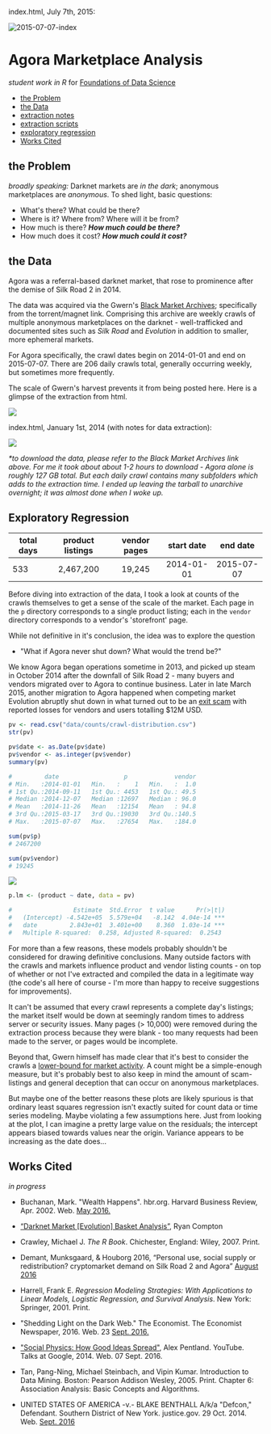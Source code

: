 index.html, July 7th, 2015:

![2015-07-07-index](vis/index-2015-07-07.jpg)

# Agora Marketplace Analysis

_student work in R_ for [Foundations of Data Science](https://www.springboard.com/workshops/data-science)

- [the Problem](#the-problem)
- [the Data](#the-data)
- [extraction notes](extraction/readme.md)
- [extraction scripts](R/extraction)
- [exploratory regression](#exploratory-regression)
- [Works Cited](#works-cited)


## the Problem

_broadly speaking:_ Darknet markets are _in the dark_; anonymous marketplaces are _anonymous_. To shed light, basic questions:

- What's there? What could be there?
- Where is it? Where from? Where will it be from?
- How much is there? **_How much could be there?_**
- How much does it cost? **_How much could it cost?_**


## the Data

Agora was a referral-based darknet market, that rose to prominence after the demise of Silk Road 2 in 2014.

The data was acquired via the Gwern's [Black Market Archives](http://www.gwern.net/Black-market%20archives#grams); specifically from the torrent/magnet link. Comprising this archive are weekly crawls of multiple anonymous marketplaces on the darknet - well-trafficked and documented sites such as _Silk Road_ and _Evolution_ in addition to smaller, more ephemeral markets.

For Agora specifically, the crawl dates begin on 2014-01-01 and end on 2015-07-07. There are 206 daily crawls total, generally occurring weekly, but sometimes more frequently.

The scale of Gwern's harvest prevents it from being posted here. Here is a glimpse of the extraction from html. 

![](vis/extractedSample02.png)

index.html, January 1st, 2014 (with notes for data extraction):

![](vis/index-2014-01-01.jpg)

_*to download the data, please refer to the Black Market Archives link above. For me it took about about 1-2 hours to download - Agora alone is roughly 127 GB total. But each daily crawl contains many subfolders which adds to the extraction time. I ended up leaving the tarball to unarchive overnight; it was almost done when I woke up._

## Exploratory Regression

total days | product listings | vendor pages  | start date |  end date
-----------| :--------------: | :------------:| :--------: | :--------:
533		   |	2,467,200     |	   19,245     | 2014-01-01 | 2015-07-07

Before diving into extraction of the data, I took a look at counts of the crawls themselves to get a sense of the scale of the market. Each page in the `p` directory corresponds to a single product listing; each in the `vendor` directory corresponds to a vendor's 'storefront' page. 

While not definitive in it's conclusion, the idea was to explore the question

- "What if Agora never shut down? What would the trend be?"

We know Agora began operations sometime in 2013, and picked up steam in October 2014 after the downfall of Silk Road 2 - many buyers and vendors migrated over to Agora to continue business. Later in late March 2015, another migration to Agora happened when competing market Evolution abruptly shut down in what turned out to be an [exit scam](https://www.deepdotweb.com/2015/03/18/evolution-marketplace-exit-scam-biggest-exist-scam-ever/) with reported losses for vendors and users totalling $12M USD. 

``` r
pv <- read.csv("data/counts/crawl-distribution.csv")
str(pv)

pv$date <- as.Date(pv$date)
pv$vendor <- as.integer(pv$vendor)
summary(pv)

#         date                  p             vendor     
# Min.   :2014-01-01   Min.   :    1   Min.   :  1.0  
# 1st Qu.:2014-09-11   1st Qu.: 4453   1st Qu.: 49.5  
# Median :2014-12-07   Median :12697   Median : 96.0  
# Mean   :2014-11-26   Mean   :12154   Mean   : 94.8  
# 3rd Qu.:2015-03-17   3rd Qu.:19030   3rd Qu.:140.5  
# Max.   :2015-07-07   Max.   :27654   Max.   :184.0 

sum(pv$p)
# 2467200

sum(pv$vendor)
# 19245

```

![](plots/readme/pgDist-lm-product-01.png)

``` r
p.lm <- (product ~ date, data = pv)

#                 Estimate  Std.Error  t value 		Pr(>|t|)    
#   (Intercept) -4.542e+05  5.579e+04  	-8.142 	4.04e-14 ***
#   date         2.843e+01  3.401e+00    8.360 	1.03e-14 ***
# 	Multiple R-squared:  0.258,	Adjusted R-squared:  0.2543 
```

For more than a few reasons, these models probably shouldn't be considered for drawing definitive conclusions. Many outside factors with the crawls and markets influence product and vendor listing counts - on top of whether or not I've extracted and compiled the data in a legitimate way (the code's all here of course - I'm more than happy to receive suggestions for improvements).

It can't be assumed that every crawl represents a complete day's listings; the market itself would be down at seemingly random times to address server or security issues. Many pages (> 10,000) were removed during the extraction process because they were blank - too many requests had been made to the server, or pages would be incomplete.

Beyond that, Gwern himself has made clear that it's best to consider the crawls a [lower-bound for market activity](http://www.gwern.net/Black-market%20archives#interpreting-analyzing). A count might be a simple-enough measure, but it's probably best to also keep in mind the amount of scam-listings and general deception that can occur on anonymous marketplaces. 

But maybe one of the better reasons these plots are likely spurious is that ordinary least squares regression isn't exactly suited for count data or time series modeling. Maybe violating a few assumptions here. Just from looking at the plot, I can imagine a pretty large value on the residuals; the intercept appears biased towards values near the origin. Variance appears to be increasing as the date does...



## Works Cited

_in progress_


- Buchanan, Mark. "Wealth Happens". hbr.org. Harvard Business Review, Apr. 2002. Web. [May 2016.](https://hbr.org/2002/04/wealth-happens)

- [“Darknet Market [Evolution] Basket Analysis”](http://ryancompton.net/2015/03/24/darknet-market-basket-analysis/), Ryan Compton

- Crawley, Michael J. _The R Book_. Chichester, England: Wiley, 2007. Print.

- Demant, Munksgaard, & Houborg 2016, “Personal use, social supply or redistribution? cryptomarket demand on Silk Road 2 and Agora” [August 2016](http://www.gwern.net/docs/sr/2016-demant.pdf)

- Harrell, Frank E. _Regression Modeling Strategies: With Applications to Linear Models, Logistic Regression, and Survival Analysis_. New York: Springer, 2001. Print.

- "Shedding Light on the Dark Web." The Economist. The Economist Newspaper, 2016. Web. 23 [Sept. 2016.](http://www.economist.com/news/international/21702176-drug-trade-moving-street-online-cryptomarkets-forced-compete)

- ["Social Physics: How Good Ideas Spread"](https://youtu.be/HMBl0ttu-Ow), Alex Pentland. YouTube. Talks at Google, 2014. Web. 07 Sept. 2016.

- Tan, Pang-Ning, Michael Steinbach, and Vipin Kumar. Introduction to Data Mining. Boston: Pearson Addison Wesley, 2005. Print. Chapter 6: Association Analysis: Basic Concepts and Algorithms.

- UNITED STATES OF AMERICA -v.- BLAKE BENTHALL A/k/a "Defcon," Defendant. Southern District of New York. justice.gov. 29 Oct. 2014. Web. [Sept. 2016](https://www.justice.gov/sites/default/files/usao-sdny/legacy/2015/03/25/Benthall,%20Blake%20Complaint.pdf)
